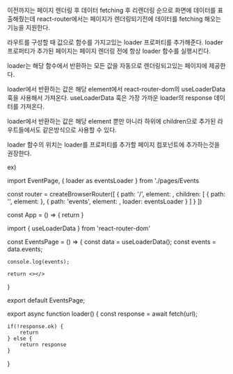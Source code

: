 이전까지는 페이지 렌더링 후 데이터 fetching 후 리렌더링 순으로 화면에 데이터를 표출해줬는데
react-router에서는 페이지가 렌더링되기전에 데이터를 fetching 해오는 기능을 지원한다.

라우트를 구성할 때 값으로 함수를 가지고있는 loader 프로퍼티를 추가해준다.
loader 프로퍼티가 추가된 페이지는 페이지 렌더링 전에 항상 loader 함수를 실행시킨다.

loader는 해당 함수에서 반환하는 모든 값을 자동으로 렌더링되고있는 페이지에 제공한다.

loader에서 반환하는 값은 해당 element에서 react-router-dom의 useLoaderData 훅을 사용해서 가져온다.
useLoaderData 훅은 가장 가까운 loader의 response 데이터를 가져온다.

loader에서 반환하는 값은 해당 element 뿐만 아니라 하위에 children으로 추가된 라우트들에서도 
같은방식으로 사용할 수 있다.

loader 함수의 위치는 loader를 프로퍼티를 추가할 페이지 컴포넌트에 추가하는것을 권장한다.

ex)
<!-- App 컴포넌트 -->
import EventPage, { loader as eventsLoader } from './pages/Events

const router = createBrowserRouter([
    {
        path: '/',
        element: <Layout />,
        children: [
            { path: '', element: <HomePage />},
            {
                path: 'events',
                element: <EventsPage />,
                loader: eventsLoader
            }
        ]
    }
])

const App = () => {
    return <RouterProvider router={router} />
}

<!-- EventPage 컴포넌트 (http://localhost:3000/events) -->
import { useLoaderData } from 'react-router-dom'

const EventsPage = () => {
    <!-- loader에서 반환한 데이터가 들어있다. response에서 자동으로 data를 추출해온다. -->
    const data = useLoaderData();
    const events = data.events;

    console.log(events);

    return <></>
}

export default EventsPage;

export async function loader() {
    const response = await fetch(url);
    
    if(!response.ok) {
        return
    } else {
        return response
    }
}
